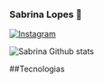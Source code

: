 ###  Sabrina Lopes  💚
[![Instagram](https://img.shields.io/badge/Instagram-E4405F?style=for-the-badge&logo=instagram&logoColor=white)](https://www.instagram.com/sah.lpsz)

![Sabrina  Github  stats](https://github-readme-stats.vercel.app/api?username=SbrnLopes&show_icons=true&theme=radical)

##Tecnologias
<div 

